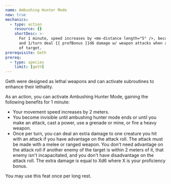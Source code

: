 ```yaml
---
name: Ambushing Hunter Mode
new: true
mechanics:
  - type: action
    resource: {}
    shortDesc: >-
      For 1 minute, speed increases by <me-distance length="5" />, become invisible until you attack or deal damage,
      and 1/turn deal {{ profBonus }}d6 damage w/ weapon attacks when attack has advantage or friendly creature within <me-distance length="5" abbr />
      of target.
prerequisite: Geth
prereq:
  - type: species
    limit: [geth]
---
```

Geth were designed as lethal weapons and can activate subroutines to enhance their lethality.

As an action, you can activate Ambushing Hunter Mode, gaining the following benefits for 1 minute:

- Your movement speed increases by 2 meters.
- You become invisible until ambushing hunter mode ends or until you make an attack, cast a power, use a grenade or
mine, or fire a heavy weapon.
- Once per turn, you can deal an extra damage to one creature you hit with an attack if you have advantage on the attack
roll. The attack must be made with a melee or ranged weapon. You don't need advantage on the attack roll if
another enemy of the target is within 2 meters of it, that enemy isn't incapacitated, and you don't have
disadvantage on the attack roll. The extra damage is equal to Xd6 where X is your proficiency bonus.

You may use this feat once per long rest.
